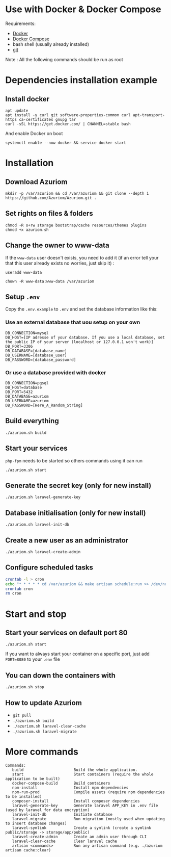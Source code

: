 # Use with Docker & Docker Compose

Requirements:
- [Docker](https://docs.docker.com/engine/install/)
- [Docker Compose](https://docs.docker.com/compose/install/)
- bash shell (usually already installed)
- [git](https://git-scm.com/)

Note : All the following commands should be run as root

# Dependencies installation example

## Install docker
``` 
apt update 
apt install -y curl git software-properties-common curl apt-transport-https ca-certificates gnupg tar
curl -sSL https://get.docker.com/ | CHANNEL=stable bash 
```
And enable Docker on boot 
```
systemctl enable --now docker && service docker start
```

# Installation

## Download Azuriom 
```
mkdir -p /var/azuriom && cd /var/azuriom && git clone --depth 1 https://github.com/Azuriom/Azuriom.git .
```

## Set rights on files & folders
```
chmod -R o+rw storage bootstrap/cache resources/themes plugins
chmod +x azuriom.sh
```

## Change the owner to www-data
If the `www-data` user doesn't exists, you need to add it (if an error tell your that this user already exists no worries, just skip it) :  
```
useradd www-data
```
```
chown -R www-data:www-data /var/azuriom
```

## Setup `.env`
Copy the `.env.example` to `.env` and set the database information like this:

### Use an external database that uou setup on your own

```
DB_CONNECTION=mysql
DB_HOST=[IP adresse of your database. If you use a local database, set the public IP of your server (localhost or 127.0.0.1 won't work)]
DB_PORT=3306
DB_DATABASE=[database_name]
DB_USERNAME=[database_user]
DB_PASSWORD=[database_password]
```

### Or use a database provided with docker

```
DB_CONNECTION=pgsql
DB_HOST=database
DB_PORT=5432
DB_DATABASE=azuriom
DB_USERNAME=azuriom
DB_PASSWORD=[Here_A_Random_String]
```


## Build everything
```
./azuriom.sh build
```

## Start your services 
`php-fpm` needs to be started so others commands using it can run
```
./azuriom.sh start
```

## Generate the secret key (only for new install)
```
./azuriom.sh laravel-generate-key
```

## Database initialisation (only for new install)
```
./azuriom.sh laravel-init-db
```

## Create a new user as an administrator
```
./azuriom.sh laravel-create-admin
```

## Configure scheduled tasks
```bash
crontab -l > cron 
echo "* * * * * cd /var/azuriom && make artisan schedule:run >> /dev/null 2>&1" >> cron
crontab cron
rm cron
```

# Start and stop

## Start your services on default port 80
```
./azuriom.sh start
```

If you want to always start your container on a specific port, just add `PORT=8080` to your `.env` file

## You can down the containers with
```
./azuriom.sh stop
```

## How to update Azuriom

* `git pull` 
* `./azuriom.sh build`
* `./azuriom.sh laravel-clear-cache`
* `./azuriom.sh laravel-migrate`

# More commands
```
Commands:
   build                      Build the whole application.
   start                      Start containers (require the whole application to be built)
   docker-compose-build       Build containers
   npm-install                Install npm dependencies
   npm-run-prod               Compile assets (require npm dependencies to be installed)
   composer-install           Install composer dependencies
   laravel-generate-key       Generate laravel APP_KEY in .env file (used by laravel for data encryption)
   laravel-init-db            Initiate database
   laravel-migrate            Run migration (mostly used when updating to insert database changes)
   laravel-symlink            Create a symlink (create a symlink public/storage -> storage/app/public)
   laravel-create-admin       Create an admin user through CLI
   laravel-clear-cache        Clear laravel cache
   artisan <commands>         Run any artisan command (e.g. ./azuriom artisan cache:clear)
```
